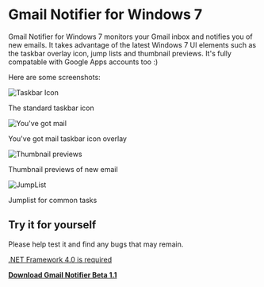 Gmail Notifier for Windows 7
============================

Gmail Notifier for Windows 7 monitors your Gmail inbox and notifies you of new emails. It takes advantage of the latest Windows 7 UI elements such as the taskbar overlay icon, jump lists and thumbnail previews. It's fully compatable with Google Apps accounts too :)

Here are some screenshots:

![Taskbar Icon](http://kwerty.com/Gmail-Notifier-for-Windows-7/images/TaskbarIcon.png)

The standard taskbar icon

![You've got mail](http://kwerty.com/Gmail-Notifier-for-Windows-7/images/GotMail.png)

You've got mail taskbar icon overlay

![Thumbnail previews](http://kwerty.com/Gmail-Notifier-for-Windows-7/images/ThumbPreview.png)

Thumbnail previews of new email

![JumpList](http://kwerty.com/Gmail-Notifier-for-Windows-7/images/JumpList.png)

Jumplist for common tasks



Try it for yourself
--------------------

Please help test it and find any bugs that may remain.

[.NET Framework 4.0 is required](http://www.microsoft.com/en-us/download/details.aspx?id=17851)

**[Download Gmail Notifier Beta 1.1](https://github.com/downloads/kwerty/Gmail-Notifier/Gmail-Notifier-Beta-1_1.zip)**
